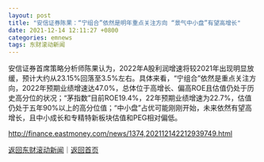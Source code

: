 ```yaml
---
layout: post
title: "安信证券陈果：“宁组合”依然是明年重点关注方向 “景气中小盘”有望高增长"
date: 2021-12-14 12:11:27 +0800
categories: emnews
tags: 东财滚动新闻
---
```


安信证券首席策略分析师陈果认为，2022年A股利润增速将较2021年出现明显放缓，预计大约从23.15%回落至3.5%左右。具体来看，“宁组合”依然是重点关注方向，2022年预期业绩增速达47.0%，总体位于高增长、偏高ROE且估值仍处于历史高分位的状况；“茅指数”目前ROE19.4%，22年预期业绩增速为22.7%，估值仍处于五年90%以上的高分位值；“中小盘”占优可能刚刚开始，未来依然有望高增长，且中小成长和专精特新板块估值和PEG相对偏低。

<http://finance.eastmoney.com/news/1374,202112142212939749.html>

[返回东财滚动新闻](//finews.withounder.com/emnews/)｜[返回首页](//finews.withounder.com/)